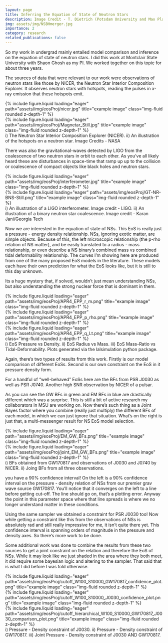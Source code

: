 ```yaml
---
layout: page
title: Inferring the Equation of State of Neutron Stars
description: Image Credit - T. Dietrich (Potsdam University and Max Planck Institute for Gravitational Physics), N. Fischer, S. Ossokine, H. Pfeiffer (Max Planck Institute for Gravitational Physics), T. Vu. Numerical-relativity simulation: S.V. Chaurasia (Stockholm University), T. Dietrich (Potsdam University and Max Planck Institute for Gravitational Physics)
img: assets/img/NSBHmerger.jpg
importance: 2
category: research
related_publications: false
---
```


So my work in undergrad mainly entailed model comparison and inference on the equation of state of neutron stars. I did this work at Montclair State University with Shaon Ghosh as my PI. We worked together on this topic for about three years.

The sources of data that were relevant to our work were observations of neutron stars like those by NICER, the Neutron Star Interior Composition Explorer. It observes neutron stars with hotspots, reading the pulses in x-ray emission that these hotspots emit.

<div class="row">
    <div class="col-sm mt-3 mt-md-0">
        {% include figure.liquid loading="eager" path="assets/img/eosProj/nicer.jpg" title="example image" class="img-fluid rounded z-depth-1" %}
    </div>
    <div class="col-sm mt-3 mt-md-0">
        {% include figure.liquid loading="eager" path="assets/img/eosProj/Magnetar_Still.jpg" title="example image" class="img-fluid rounded z-depth-1" %}
    </div>
</div>
<div class="caption">
   i) The Neutron Star Interior Composition Explorer (NICER). ii) An illustration of the hotspots on a neutron star. Image Credits - NASA 
</div>

There was also the gravitational-waves detected by LIGO from the coalescence of two neutron stars in orbit to each other. As you’ve all likely heard these are disturbances in space-time that ramp up up to the collision or coalescence of compact objects like black holes and neutron stars.

<div class="row">
    <div class="col-sm mt-3 mt-md-0">
        {% include figure.liquid loading="eager" path="assets/img/eosProj/interferometer.jpg" title="example image" class="img-fluid rounded z-depth-1" %}
    </div>
    <div class="col-sm mt-3 mt-md-0">
        {% include figure.liquid loading="eager" path="assets/img/eosProj/GT-NR-BNS-Still.png" title="example image" class="img-fluid rounded z-depth-1" %}
    </div>
</div>
<div class="caption">
    i) An illustration of a LIGO interferometer. Image credit - LIGO. ii) An illustration of a binary neutron star coalescence. Image credit - Karan Jani/Georgia Tech
</div>

Now we are interested in the equation of state of NSs. This EoS is really just a pressure - energy density relationship. NSs, ignoring exotic matter, are simple objects. Because of this, the left microscopic relationship (the p-rho relation of NS matter), and be easily translated to a radius - mass relationship, or even describe a NS binary’s combined mass vs combined tidal deformability relationship. 
The curves I’m showing here are produced from one of the many proposed EoS models in the literature. These models each have their own prediction for what the EoS looks like, but it is still to this day unknown. 

Its a huge mystery that, if solved, wouldn’t just mean understanding NSs, but also understanding the strong nuclear force that is dominant in them.

<div class="row">
    <div class="col-sm mt-3 mt-md-0">
        {% include figure.liquid loading="eager" path="assets/img/eosProj/APR4_EPP_r_m.png" title="example image" class="img-fluid rounded z-depth-1" %}
    </div>
    <div class="col-sm mt-3 mt-md-0">
        {% include figure.liquid loading="eager" path="assets/img/eosProj/APR4_EPP_p_rho.png" title="example image" class="img-fluid rounded z-depth-1" %}
    </div>
    <div class="col-sm mt-3 mt-md-0">
        {% include figure.liquid loading="eager" path="assets/img/eosProj/APR4_EPP_q_Lt.png" title="example image" class="img-fluid rounded z-depth-1" %}
    </div>
</div>
<div class="caption">
    i) EoS Pressure vs Density. ii) EoS Radius vs Mass. iii) EoS Mass-Ratio vs Tidal-Deformability. Plots generated via the lalsimulation python package.
</div>

Again, there’s two types of results from this work. Firstly is our model comparison of different EoSs. Second is our own constraint on the EoS in it pressure density form.

For a handful of “well-behaved” EoSs here are the BFs from PSR J0030 as well as PSR J0740. Another high SNR observation by NICER of a pulsar. 

As you can see the GW BFs in green and EM BFs in blue are drastically different which was a surprise. This is still a bit of active research my collaborators in MSU are working on. Now there’s such thing as a Joint Bayes factor where you combine (really just multiply) the different BFs of each model, in which we can just ignore that situation. What’s on the right is just that, a multi-messenger result for NS EoS model selection.

<div class="row">
    <div class="col-sm mt-3 mt-md-0">
        {% include figure.liquid loading="eager" path="assets/img/eosProj/EM_GW_BFs.png" title="example image" class="img-fluid rounded z-depth-1" %}
    </div>
    <div class="col-sm mt-3 mt-md-0">
        {% include figure.liquid loading="eager" path="assets/img/eosProj/joint_EM_GW_BFs.png" title="example image" class="img-fluid rounded z-depth-1" %}
    </div>
</div>
<div class="caption">
    i) BFs obtained from GW170817 and observations of J0030 and J0740 by NICER. ii) Joing BFs from all three observations.
</div>

you have a 90% confidence interval! On the left is a 90% confidence interval on the pressure - density relation of NSs from our premier grav wave source GW170817. You’ll notice that it converges on the left to a line before getting cut-off. The line should go on, that’s a plotting error. Anyway the point in this parameter space where that line spreads is where we no longer understand matter in these conditions. 

Using the same sampler we obtained a constraint for PSR J0030 too! Now while getting a constraint like this from the observations of NSs is absolutely rad and still really impressive for me, it isn’t quite there yet. This confidence interval is spanning orders of magnitude in the pressure and density axes. So there’s more work to be done.

Some additional work was done to combine the results from these two sources to get a joint constraint on the relation and therefore the EoS of NSs. While it may look like we just shaded in the area where they both meet, it did require some bayesian logic and altering to the sampler. That said that is what I did before I was told otherwise.

<div class="row">
    <div class="col-sm mt-3 mt-md-0">
        {% include figure.liquid loading="eager" path="assets/img/eosProj/cutoff_W100_S10000_GW170817_confidence_plot.png" title="example image" class="img-fluid rounded z-depth-1" %}
    </div>
    <div class="col-sm mt-3 mt-md-0">
        {% include figure.liquid loading="eager" path="assets/img/eosProj/cutoff_W100_S10000_J0030_confidence_plot.png" title="example image" class="img-fluid rounded z-depth-1" %}
    </div>
    <div class="col-sm mt-3 mt-md-0">
        {% include figure.liquid loading="eager" path="assets/img/eosProj/cutoff_hierarchical_W100_S10000_GW170817_J0030_comparison_plot.png" title="example image" class="img-fluid rounded z-depth-1" %}
    </div>
</div>
<div class="caption">
    i) Pressure - Density constraint of J0030. ii) Pressure - Density constraint of GW170817. iii) Joint Pressure - Density constraint of J0030 AND GW170817.
</div>

